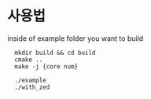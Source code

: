 # 사용법
inside of example folder you want to build

```
  mkdir build && cd build
  cmake ..
  make -j {core num}

  ./example
  ./with_zed
```